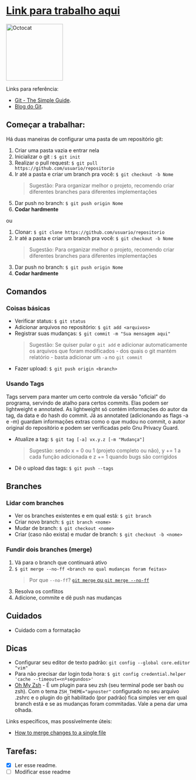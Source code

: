 # [Link para trabalho aqui](https://www.github.com/mrtheduts/readmegit)

<p align="left">
 <img src=https://octodex.github.com/images/baracktocat.jpg width="155" height="155"  hspace="0" vspace="0" alt="Octocat">
</p>

Links para referência:
- [Git - The Simple Guide](http://rogerdudler.github.io/git-guide/).
- [Blog do Git](https://git-scm.com/blog).

## Começar a trabalhar:

Há duas maneiras de configurar uma pasta de um repositório git:

1. Criar uma pasta vazia e entrar nela
2. Inicializar o git : `$ git init`
3. Realizar o pull request: `$ git pull https://github.com/usuario/repositorio`
4. Ir até a pasta e criar um branch pra você: `$ git checkout -b Nome`
    >Sugestão: Para organizar melhor o projeto, recomendo criar diferentes branches para diferentes implementações
5. Dar push no branch: `$ git push origin Nome`
6. **Codar hardmente**

ou

1. Clonar: `$ git clone https://github.com/usuario/repositorio`
2. Ir até a pasta e criar um branch pra você: `$ git checkout -b Nome`
    >Sugestão: Para organizar melhor o projeto, recomendo criar diferentes branches para diferentes implementações
3. Dar push no branch: `$ git push origin Nome`
4. **Codar hardmente**

## Comandos

### Coisas básicas

 - Verificar status: `$ git status`
 - Adicionar arquivos no repositório: `$ git add <arquivos>`
 - Registrar suas mudanças: `$ git commit -m "Sua mensagem aqui"`
     >Sugestão: Se quiser pular o `git add` e adicionar automaticamente os arquivos que foram modificados - dos quais o git mantém relatório - basta adicionar um `-a` no `git commit`
 - Fazer upload: `$ git push origin <branch>`

### Usando Tags

Tags servem para manter um certo controle da versão "oficial" do programa, servindo de atalho para certos commits. Elas podem ser lightweight e annotated. As lightweight só contém informações do autor da tag, da data e do hash do commit. Já as annotated (adicionando as flags -a e -m) guardam informações extras como o que mudou no commit, o autor original do repositório e podem ser verificadas pelo Gnu Privacy Guard.

 - Atualize a tag: `$ git tag [-a] vx.y.z [-m "Mudança"]`
 
    >Sugestão: sendo x = 0 ou 1 (projeto completo ou não), y += 1 a cada função adicionada e z += 1 quando bugs são corrigidos
    
  - Dê o upload das tags: `$ git push --tags`

## Branches

### Lidar com branches

 - Ver os branches existentes e em qual está: `$ git branch`
 - Criar novo branch: `$ git branch <nome>`
 - Mudar de branch: `$ git checkout <nome>`
 - Criar (caso não exista) e mudar de branch: `$ git checkout -b <nome>`
 
### Fundir dois branches (merge)

1. Vá para o branch que continuará ativo
2. `$ git merge --no-ff <branch no qual mudanças foram feitas>`
    >Por que `--no-ff`? [`git merge` ou `git merge --no-ff`](http://stackoverflow.com/questions/9069061/what-is-the-difference-between-git-merge-and-git-merge-no-ff)
3. Resolva os conflitos
4. Adicione, commite e dê push nas mudanças
 
## Cuidados

- Cuidado com a formatação
 
## Dicas

- Configurar seu editor de texto padrão: `git config --global core.editor "vim"`
- Para não precisar dar login toda hora: `$ git config credential.helper 'cache --timeout=<nºsegundos>'`
- [Oh My Zsh](https://github.com/robbyrussell/oh-my-zsh) - É um plugin para seu zsh (seu terminal pode ser bash ou zsh). Com o tema `ZSH_THEME="agnoster"` configurado no seu arquivo .zshrc e o plugin do git habilitado (por padrão) fica simples ver em qual branch está e se as mudanças foram commitadas. Vale a pena dar uma olhada.

Links específicos, mas possívelmente úteis:
 - [How to merge changes to a single file](http://stackoverflow.com/questions/10784523/how-do-i-merge-changes-to-a-single-file-rather-than-merging-commits)


## Tarefas:
- [X] Ler esse readme.
- [ ] Modificar esse readme
